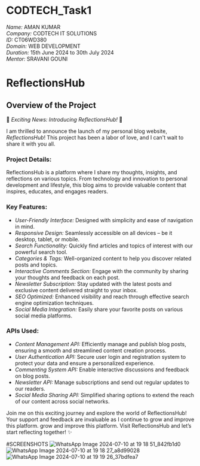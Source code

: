 # CODTECH_Task1
*Name:* AMAN KUMAR  
*Company:* CODTECH IT SOLUTIONS  
*ID:* CT06WD380  
*Domain:* WEB DEVELOPMENT  
*Duration:* 15th June 2024 to 30th July 2024  
*Mentor:* SRAVANI GOUNI    
# ReflectionsHub

## Overview of the Project

🚀 *Exciting News: Introducing ReflectionsHub!* 🚀

I am thrilled to announce the launch of my personal blog website, *ReflectionsHub*! This project has been a labor of love, and I can't wait to share it with you all.

### Project Details:
ReflectionsHub is a platform where I share my thoughts, insights, and reflections on various topics. From technology and innovation to personal development and lifestyle, this blog aims to provide valuable content that inspires, educates, and engages readers.

### Key Features:

- *User-Friendly Interface:* Designed with simplicity and ease of navigation in mind.
- *Responsive Design:* Seamlessly accessible on all devices – be it desktop, tablet, or mobile.
- *Search Functionality:* Quickly find articles and topics of interest with our powerful search tool.
- *Categories & Tags:* Well-organized content to help you discover related posts and topics.
- *Interactive Comments Section:* Engage with the community by sharing your thoughts and feedback on each post.
- *Newsletter Subscription:* Stay updated with the latest posts and exclusive content delivered straight to your inbox.
- *SEO Optimized:* Enhanced visibility and reach through effective search engine optimization techniques.
- *Social Media Integration:* Easily share your favorite posts on various social media platforms.

### APIs Used:

- *Content Management API:* Efficiently manage and publish blog posts, ensuring a smooth and streamlined content creation process.
- *User Authentication API:* Secure user login and registration system to protect your data and ensure a personalized experience.
- *Commenting System API:* Enable interactive discussions and feedback on blog posts.
- *Newsletter API:* Manage subscriptions and send out regular updates to our readers.
- *Social Media Sharing API:* Simplified sharing options to extend the reach of our content across social networks.

Join me on this exciting journey and explore the world of ReflectionsHub! Your support and feedback are invaluable as I continue to grow and improve this platform.
 grow and improve this platform.
Visit ReflectionsHub and let’s start reflecting together! ✨

#SCREENSHOTS
![WhatsApp Image 2024-07-10 at 19 18 51_842fb1d0](https://github.com/Tanmay0809/CODTECH-Task2/assets/136161600/62fa8d46-c64d-4cdf-8a49-bc1cbc2fc44c)
![WhatsApp Image 2024-07-10 at 19 18 27_a8d99028](https://github.com/Tanmay0809/CODTECH-Task2/assets/136161600/1247a96d-16e8-45ea-8efd-ef387683b861)
![WhatsApp Image 2024-07-10 at 19 19 26_37bdfea7](https://github.com/Tanmay0809/CODTECH-Task2/assets/136161600/7396f73a-3ef0-4966-a548-c8520e3582de)
